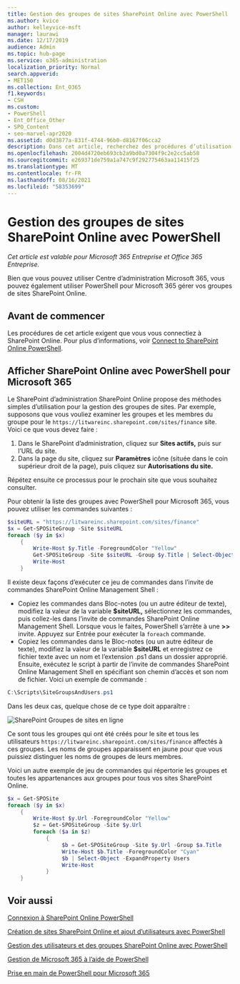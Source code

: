 ```yaml
---
title: Gestion des groupes de sites SharePoint Online avec PowerShell
ms.author: kvice
author: kelleyvice-msft
manager: laurawi
ms.date: 12/17/2019
audience: Admin
ms.topic: hub-page
ms.service: o365-administration
localization_priority: Normal
search.appverid:
- MET150
ms.collection: Ent_O365
f1.keywords:
- CSH
ms.custom:
- PowerShell
- Ent_Office_Other
- SPO_Content
- seo-marvel-apr2020
ms.assetid: d0d3877a-831f-4744-96b0-d8167f06cca2
description: Dans cet article, recherchez des procédures d’utilisation de PowerShell pour Microsoft 365 gérer SharePoint groupes de sites En ligne.
ms.openlocfilehash: 2004d4720eb693cb2a9bd0a7304f9c2e2cc5ab58
ms.sourcegitcommit: e269371de759a1a747c9f292775463aa11415f25
ms.translationtype: MT
ms.contentlocale: fr-FR
ms.lasthandoff: 08/16/2021
ms.locfileid: "58353699"
---
```

# <a name="manage-sharepoint-online-site-groups-with-powershell"></a>Gestion des groupes de sites SharePoint Online avec PowerShell

*Cet article est valable pour Microsoft 365 Entreprise et Office 365 Entreprise.*

Bien que vous pouvez utiliser Centre d’administration Microsoft 365, vous pouvez également utiliser PowerShell pour Microsoft 365 gérer vos groupes de sites SharePoint Online.

## <a name="before-you-begin"></a>Avant de commencer

Les procédures de cet article exigent que vous vous connectiez à SharePoint Online. Pour plus d’informations, voir [Connect to SharePoint Online PowerShell](/powershell/sharepoint/sharepoint-online/connect-sharepoint-online).

## <a name="view-sharepoint-online-with-powershell-for-microsoft-365"></a>Afficher SharePoint Online avec PowerShell pour Microsoft 365

Le SharePoint d’administration SharePoint Online propose des méthodes simples d’utilisation pour la gestion des groupes de sites. Par exemple, supposons que vous vouliez examiner les groupes et les membres du groupe pour le `https://litwareinc.sharepoint.com/sites/finance` site. Voici ce que vous devez faire :

1. Dans le SharePoint d’administration, cliquez sur **Sites actifs,** puis sur l’URL du site.
2. Dans la page du site, cliquez sur **Paramètres** icône (située dans le coin supérieur droit de la page), puis cliquez sur **Autorisations du site.**

Répétez ensuite ce processus pour le prochain site que vous souhaitez consulter.

Pour obtenir la liste des groupes avec PowerShell pour Microsoft 365, vous pouvez utiliser les commandes suivantes :

```powershell
$siteURL = "https://litwareinc.sharepoint.com/sites/finance"
$x = Get-SPOSiteGroup -Site $siteURL
foreach ($y in $x)
    {
        Write-Host $y.Title -ForegroundColor "Yellow"
        Get-SPOSiteGroup -Site $siteURL -Group $y.Title | Select-Object -ExpandProperty Users
        Write-Host
    }
```

Il existe deux façons d’exécuter ce jeu de commandes dans l’invite de commandes SharePoint Online Management Shell :

- Copiez les commandes dans Bloc-notes (ou un autre éditeur de texte), modifiez la valeur de la variable **$siteURL,** sélectionnez les commandes, puis collez-les dans l’invite de commandes SharePoint Online Management Shell. Lorsque vous le faites, PowerShell s’arrête à une **>>** invite. Appuyez sur Entrée pour exécuter la `foreach` commande.<br/>
- Copiez les commandes dans le Bloc-notes (ou un autre éditeur de texte), modifiez la valeur de la variable **$siteURL** et enregistrez ce fichier texte avec un nom et l’extension .ps1 dans un dossier approprié. Ensuite, exécutez le script à partir de l’invite de commandes SharePoint Online Management Shell en spécifiant son chemin d’accès et son nom de fichier. Voici un exemple de commande :

```powershell
C:\Scripts\SiteGroupsAndUsers.ps1
```

Dans les deux cas, quelque chose de ce type doit apparaître :

![SharePoint Groupes de sites en ligne](../media/SPO-site-groups.png)

Ce sont tous les groupes qui ont été créés pour le site et tous les utilisateurs `https://litwareinc.sharepoint.com/sites/finance` affectés à ces groupes. Les noms de groupes apparaissent en jaune pour que vous puissiez distinguer les noms de groupes de leurs membres.

Voici un autre exemple de jeu de commandes qui répertorie les groupes et toutes les appartenances aux groupes pour tous vos sites SharePoint Online.

```powershell
$x = Get-SPOSite
foreach ($y in $x)
    {
        Write-Host $y.Url -ForegroundColor "Yellow"
        $z = Get-SPOSiteGroup -Site $y.Url
        foreach ($a in $z)
            {
                 $b = Get-SPOSiteGroup -Site $y.Url -Group $a.Title
                 Write-Host $b.Title -ForegroundColor "Cyan"
                 $b | Select-Object -ExpandProperty Users
                 Write-Host
            }
    }
```

## <a name="see-also"></a>Voir aussi

[Connexion à SharePoint Online PowerShell](/powershell/sharepoint/sharepoint-online/connect-sharepoint-online)

[Création de sites SharePoint Online et ajout d’utilisateurs avec PowerShell](create-sharepoint-sites-and-add-users-with-powershell.md)

[Gestion des utilisateurs et des groupes SharePoint Online avec PowerShell](manage-sharepoint-users-and-groups-with-powershell.md)

[Gestion de Microsoft 365 à l’aide de PowerShell](manage-microsoft-365-with-microsoft-365-powershell.md)

[Prise en main de PowerShell pour Microsoft 365](getting-started-with-microsoft-365-powershell.md)
